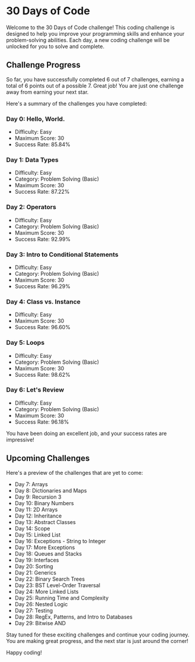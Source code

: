 # 30 Days of Code

Welcome to the 30 Days of Code challenge! This coding challenge is designed to help you improve your programming skills and enhance your problem-solving abilities. Each day, a new coding challenge will be unlocked for you to solve and complete.

## Challenge Progress

So far, you have successfully completed 6 out of 7 challenges, earning a total of 6 points out of a possible 7. Great job! You are just one challenge away from earning your next star.

Here's a summary of the challenges you have completed:

### Day 0: Hello, World.
- Difficulty: Easy
- Maximum Score: 30
- Success Rate: 85.84%

### Day 1: Data Types
- Difficulty: Easy
- Category: Problem Solving (Basic)
- Maximum Score: 30
- Success Rate: 87.22%

### Day 2: Operators
- Difficulty: Easy
- Category: Problem Solving (Basic)
- Maximum Score: 30
- Success Rate: 92.99%

### Day 3: Intro to Conditional Statements
- Difficulty: Easy
- Category: Problem Solving (Basic)
- Maximum Score: 30
- Success Rate: 96.29%

### Day 4: Class vs. Instance
- Difficulty: Easy
- Maximum Score: 30
- Success Rate: 96.60%

### Day 5: Loops
- Difficulty: Easy
- Category: Problem Solving (Basic)
- Maximum Score: 30
- Success Rate: 98.62%

### Day 6: Let's Review
- Difficulty: Easy
- Category: Problem Solving (Basic)
- Maximum Score: 30
- Success Rate: 96.18%

You have been doing an excellent job, and your success rates are impressive!

## Upcoming Challenges

Here's a preview of the challenges that are yet to come:

- Day 7: Arrays
- Day 8: Dictionaries and Maps
- Day 9: Recursion 3
- Day 10: Binary Numbers
- Day 11: 2D Arrays
- Day 12: Inheritance
- Day 13: Abstract Classes
- Day 14: Scope
- Day 15: Linked List
- Day 16: Exceptions - String to Integer
- Day 17: More Exceptions
- Day 18: Queues and Stacks
- Day 19: Interfaces
- Day 20: Sorting
- Day 21: Generics
- Day 22: Binary Search Trees
- Day 23: BST Level-Order Traversal
- Day 24: More Linked Lists
- Day 25: Running Time and Complexity
- Day 26: Nested Logic
- Day 27: Testing
- Day 28: RegEx, Patterns, and Intro to Databases
- Day 29: Bitwise AND

Stay tuned for these exciting challenges and continue your coding journey. You are making great progress, and the next star is just around the corner!

Happy coding!

